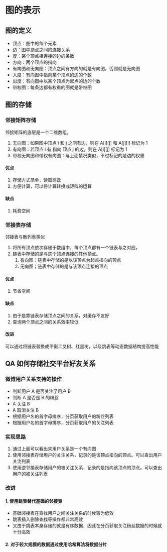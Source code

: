 # 图的表示

## 图的定义

- 顶点：图中的每个元素
- 边：图中顶点之间的连接关系
- 度：某个顶点相连接的边的条数
- 方向：两个顶点的指向
- 有向图和无向图：顶点之间有方向的就是有向图，否则就是无向图
- 入度：有向图中指向某个顶点的边的个数
- 出度：有向图中以某个顶点为起点的边的个数
- 带权图：每条边都有权重的图就是带权图

## 图的存储

### 邻接矩阵存储

邻接矩阵的底层是一个二维数组。

1. 无向图：如果图中顶点 i 和 j 之间有边，则在 A[i][j] 和 A[j][i] 标记为 1
2. 有向图：若顶点 i 有 指向 顶点 j 的边，则在 A[i][j] 标记为 1
3. 带权无向图和带权有向图：与上面情况类似，不过标记的是边的权重

#### 优点

1. 存储方式简单，读取高效
2. 方便计算，可以将计算转换成矩阵的运算

#### 缺点

1. 耗费空间

### 邻接表存储

邻接表与散列表类似

1. 将所有顶点依次存储于数组中，每个顶点都有一个链表与之对应。
2. 链表中存储的是与这个顶点连接的其他顶点。
   1. 有向图：链表中存储的是以该顶点为起点指向的顶点
   2. 无向图；链表中存储的是与该顶点连接的顶点

#### 优点

1. 节省空间

#### 缺点

1. 由于是靠链表存储顶点之间的关系，对缓存不友好
2. 查询两个顶点之间的关系效率较低

#### 改进

可以通过将链表替换成平衡二叉树、红黑树，以及跳表等动态数据结构提高性能

## QA 如何存储社交平台好友关系

### 微博用户关系支持的操作

- 判断用户 A 是否关注了用户 B
- 判断 A 是否是 B 的粉丝
- A 关注 B
- A 取消关注 B
- 根据用户名的首字母排序，分页获取用户的粉丝列表
- 根据用户名的首字母排序，分页获取用户的关注列表

### 实现思路

1. 通过上面可以看出来用户关系是一个有向图
2. 使用邻接表存储用户的关注关系，记录的是该顶点指向的顶点。可以查出用户关注列表
3. 使用逆邻接表存储用户的被关注关系，记录的是指向该顶点的顶点。可以查出用户的被关注列表

### 改进

#### 1. 使用跳表替代基础的邻接表

- 基础邻接表在查找用户之间关注关系的时候较为低效
- 跳表插入删除查找等操作都非常高效
- 又由于跳表本身存储的就是有序数据，因此在分页获取关注粉丝数据的时候就十分高效

#### 2. 对于较大规模的数据通过使用哈希算法将数据分片



